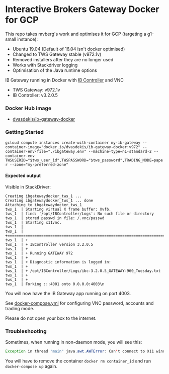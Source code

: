 # Interactive Brokers Gateway Docker for GCP

This repo takes mvberg's work and optimises it for GCP (targeting a g1-small instance):

* Ubuntu 19.04 (Default of 16.04 isn't docker optimised)
* Changed to TWS Gateway stable (v972.1v)
* Removed installers after they are no longer used
* Works with Stackdriver logging
* Optimisation of the Java runtime options


IB Gateway running in Docker with [IB Controller](https://github.com/ib-controller/ib-controller/) and VNC

* TWS Gateway: v972.1v
* IB Controller: v3.2.0.5

### Docker Hub image

* [dvasdekis/ib-gateway-docker](https://hub.docker.com/r/dvasdekis/ib-gateway-docker)

### Getting Started

`gcloud compute instances create-with-container my-ib-gateway --container-image="docker.io/dvasdekis/ib-gateway-docker:v972" --container-env-file="./ibgateway.env" --machine-type=n1-standard-2 --container-env TWSUSERID="$tws_user_id",TWSPASSWORD="$tws_password",TRADING_MODE=paper --zone="my-preferred-zone"`

#### Expected output

Visible in StackDriver:
```
Creating ibgatewaydocker_tws_1 ...
Creating ibgatewaydocker_tws_1 ... done
Attaching to ibgatewaydocker_tws_1
tws_1  | Starting virtual X frame buffer: Xvfb.
tws_1  | find: '/opt/IBController/Logs': No such file or directory
tws_1  | stored passwd in file: /.vnc/passwd
tws_1  | Starting x11vnc.
tws_1  |
tws_1  | +==============================================================================
tws_1  | +
tws_1  | + IBController version 3.2.0.5
tws_1  | +
tws_1  | + Running GATEWAY 972
tws_1  | +
tws_1  | + Diagnostic information is logged in:
tws_1  | +
tws_1  | + /opt/IBController/Logs/ibc-3.2.0.5_GATEWAY-960_Tuesday.txt
tws_1  | +
tws_1  | +
tws_1  | Forking :::4001 onto 0.0.0.0:4003\n
```

You will now have the IB Gateway app running on port 4003.

See [docker-compose.yml](docker-compose.yml) for configuring VNC password, accounts and trading mode.

Please do not open your box to the internet.


### Troubleshooting

Sometimes, when running in non-daemon mode, you will see this:

```java
Exception in thread "main" java.awt.AWTError: Can't connect to X11 window server using ':0' as the value of the DISPLAY variable.
```

You will have to remove the container `docker rm container_id` and run `docker-compose up` again.
